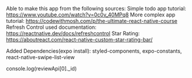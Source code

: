 Able to make this app from the following sources:
Simple todo app tutorial: https://www.youtube.com/watch?v=0c0v_40MPq8
More complex app tutorial: https://codewithmosh.com/p/the-ultimate-react-native-course
Refresh Control used documentation:
https://reactnative.dev/docs/refreshcontrol
Star Rating:
https://aboutreact.com/react-native-custom-star-rating-bar/

Added Dependencies(expo install):
styled-components,
expo-constants,
react-native-swipe-list-view

console.log(reviewApi[0]._id)
